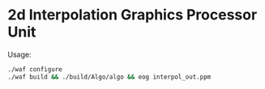 
# 2d Interpolation Graphics Processor Unit

Usage:
```bash
./waf configure
./waf build && ./build/Algo/algo && eog interpol_out.ppm
```

